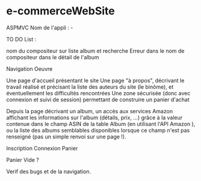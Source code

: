 ﻿# e-commerceWebSite
ASPMVC
Nom de l'appli : -


TO DO List : 

nom du compositeur sur liste album et recherche
Erreur dans le nom de compositeur dans le détail de l'album

Navigation Oeuvre


Une page d'accueil présentant le site
Une page "à propos", décrivant le travail réalisé et précisant la liste des auteurs du site (le binôme), et éventuellement les difficultés rencontrées 
Une zone sécurisée (donc avec connexion et suivi de session) permettant de construire un panier d'achat

Depuis la page décrivant un album, un accès aux services Amazon affichant les informations sur l'album (détails, prix, ...) grâce à la valeur contenue dans le champ ASIN de la table Album (en utilisant l'API Amazon ),
 ou la liste des albums semblables disponibles lorsque ce champ n'est pas renseigné (pas un simple renvoi sur une page !). 

Inscription 
Connexion
Panier


Panier Vide ?



Verif des bugs et de la navigation.
